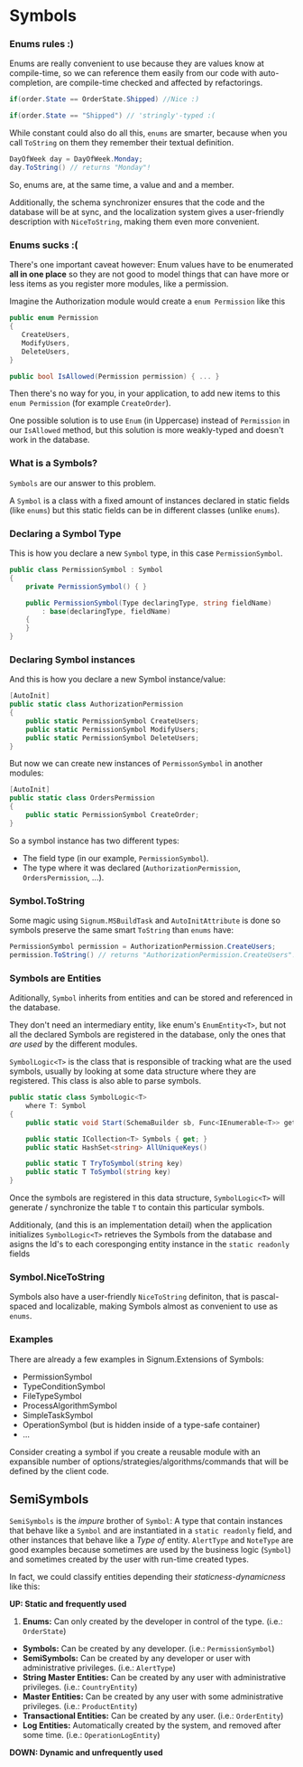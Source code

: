 ﻿# Symbols 


### Enums rules :)
Enums are really convenient to use because they are values know at compile-time, so we can reference them easily from our code with auto-completion, are compile-time checked and affected by refactorings.

```C#
if(order.State == OrderState.Shipped) //Nice :)

if(order.State == "Shipped") // 'stringly'-typed :(
```

While constant could also do all this, `enums` are smarter, because when you call `ToString` on them they remember their textual definition. 

```C#
DayOfWeek day = DayOfWeek.Monday;
day.ToString() // returns "Monday"!
```

So, enums are, at the same time, a value and and a member.

Additionally, the schema synchronizer ensures that the code and the database will be at sync, and the localization system gives a user-friendly description with `NiceToString`,  making them even more convenient. 

### Enums sucks :(

There's one important caveat however: Enum values have to be enumerated **all in one place** so they are not good to model things that can have more or less items as you register more modules, like a permission.

Imagine the Authorization module would create a `enum Permission` like this  

```C#
public enum Permission
{
   CreateUsers,
   ModifyUsers,
   DeleteUsers,
}

public bool IsAllowed(Permission permission) { ... }
```

Then there's no way for you, in your application, to add new items to this `enum Permission` (for example `CreateOrder`).

One possible solution is to use `Enum` (in Uppercase) instead of `Permission` in our `IsAllowed` method, but this solution is more weakly-typed and doesn't work in the database. 

### What is a Symbols?

`Symbols` are our answer to this problem. 

A `Symbol` is a class with a fixed amount of instances declared in static fields (like `enums`) but this static fields can be in different classes (unlike `enums`). 


### Declaring a Symbol Type

This is how you declare a new `Symbol` type, in this case `PermissionSymbol`. 

```C#
public class PermissionSymbol : Symbol
{
    private PermissionSymbol() { } 

    public PermissionSymbol(Type declaringType, string fieldName)
        : base(declaringType, fieldName)
    {
    }
}
```

### Declaring Symbol instances

And this is how you declare a new Symbol instance/value: 

```C#
[AutoInit]
public static class AuthorizationPermission
{
    public static PermissionSymbol CreateUsers;
    public static PermissionSymbol ModifyUsers;
    public static PermissionSymbol DeleteUsers;
}
```

But now we can create new instances of `PermissonSymbol` in another modules: 

```C#
[AutoInit]
public static class OrdersPermission
{
    public static PermissionSymbol CreateOrder;
}
```

So a symbol instance has two different types:
* The field type (in our example, `PermissionSymbol`).
* The type where it was declared (`AuthorizationPermission`, `OrdersPermission`, ...).

### Symbol.ToString

Some magic using `Signum.MSBuildTask` and `AutoInitAttribute` is done so symbols preserve the same smart `ToString` than `enums` have: 

```C#
PermissionSymbol permission = AuthorizationPermission.CreateUsers;
permission.ToString() // returns "AuthorizationPermission.CreateUsers"!
```

### Symbols are Entities

Aditionally, `Symbol` inherits from entities and can be stored and referenced in the database. 

They don't need an intermediary entity, like enum's `EnumEntity<T>`, but not all the declared Symbols are registered in the database, only the ones that *are used* by the different modules. 

`SymbolLogic<T>` is the class that is responsible of tracking what are the used symbols, usually by looking at some data structure where they are registered. This class is also able to parse symbols. 

```C#
public static class SymbolLogic<T>
    where T: Symbol
{
    public static void Start(SchemaBuilder sb, Func<IEnumerable<T>> getSymbols)

    public static ICollection<T> Symbols { get; }
    public static HashSet<string> AllUniqueKeys()

    public static T TryToSymbol(string key)
    public static T ToSymbol(string key)
}

```

Once the symbols are registered in this data structure, `SymbolLogic<T>` will generate / synchronize the table `T` to contain this particular symbols. 

Additionaly, (and this is an implementation detail) when the application initializes `SymbolLogic<T>` retrieves the Symbols from the database and asigns the Id's to each coresponging entity instance in the `static readonly` fields 

### Symbol.NiceToString

Symbols also have a user-friendly `NiceToString` definiton, that is pascal-spaced and localizable, making Symbols almost as convenient to use as `enums`. 

### Examples

There are already a few examples in Signum.Extensions of Symbols: 

* PermissionSymbol
* TypeConditionSymbol
* FileTypeSymbol
* ProcessAlgorithmSymbol
* SimpleTaskSymbol
* OperationSymbol (but is hidden inside of a type-safe container)
* ...

Consider creating a symbol if you create a reusable module with an expansible number of options/strategies/algorithms/commands that will be defined by the client code. 


## SemiSymbols

`SemiSymbols` is the *impure* brother of `Symbol`: A type that contain instances that behave like a `Symbol` and are instantiated in a `static readonly` field, and other instances that behave like a *Type of* entity. `AlertType` and `NoteType` are good examples because sometimes are used by the business logic (`Symbol`) and sometimes created by the user with run-time created types.   

In fact, we could classify entities depending their *staticness-dynamicness* like this: 


**UP: Static and frequently used** 

1. **Enums:** Can only created by the developer in control of the type. (i.e.: `OrderState`)
* **Symbols:** Can be created by any developer. (i.e.: `PermissionSymbol`)
* **SemiSymbols:** Can be created by any developer or user with administrative privileges. (i.e.: `AlertType`)
* **String Master Entities:** Can be created by any user with administrative privileges. (i.e.: `CountryEntity`)
* **Master Entities:** Can be created by any user with some administrative privileges. (i.e.: `ProductEntity`)
* **Transactional Entities:** Can be created by any user. (i.e.: `OrderEntity`)
* **Log Entities:** Automatically created by the system, and removed after some time. (i.e.: `OperationLogEntity`)

**DOWN: Dynamic and unfrequently used**
 